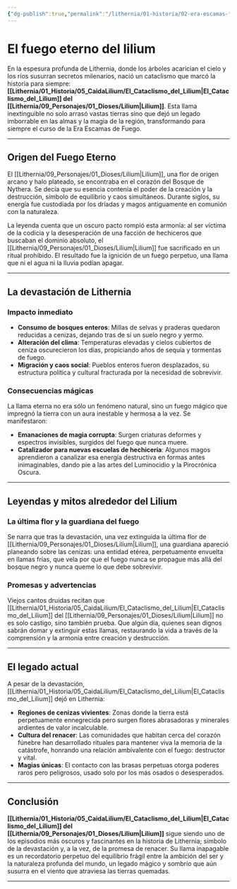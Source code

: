 ```yaml
---
{"dg-publish":true,"permalink":"/lithernia/01-historia/02-era-escamas-fuego/el-fuego-eterno-del-lilium/","title":"Lithernia/[[01_Historia/05_CaidaLilium/Lithernia/01_Historia/08_EraActual/El_Cataclismo_del_Lilium|El_Cataclismo_del_Lilium|Lithernia/01_Historia/08_EraActual/El_Cataclismo_del_Lilium|El_Cataclismo_del_Lilium del Lilium","tags":["lithernia","evento","cataclismo","magia"]}
---
```


# El fuego eterno del lilium

En la espesura profunda de Lithernia, donde los árboles acarician el cielo y los ríos susurran secretos milenarios, nació un cataclismo que marcó la historia para siempre: **[[Lithernia/01_Historia/05_CaidaLilium/El_Cataclismo_del_Lilium\|El_Cataclismo_del_Lilium]] del [[Lithernia/09_Personajes/01_Dioses/Lilium\|Lilium]]**. Esta llama inextinguible no solo arrasó vastas tierras sino que dejó un legado imborrable en las almas y la magia de la región, transformando para siempre el curso de la Era Escamas de Fuego.

---

## Origen del Fuego Eterno

El [[Lithernia/09_Personajes/01_Dioses/Lilium\|Lilium]], una flor de origen arcano y halo plateado, se encontraba en el corazón del Bosque de Nythera. Se decía que su esencia contenía el poder de la creación y la destrucción, símbolo de equilibrio y caos simultáneos. Durante siglos, su energía fue custodiada por los dríadas y magos antiguamente en comunión con la naturaleza.

La leyenda cuenta que un oscuro pacto rompió esta armonía: al ser víctima de la codicia y la desesperación de una facción de hechiceros que buscaban el dominio absoluto, el [[Lithernia/09_Personajes/01_Dioses/Lilium\|Lilium]] fue sacrificado en un ritual prohibido. El resultado fue la ignición de un fuego perpetuo, una llama que ni el agua ni la lluvia podían apagar.

---

## La devastación de Lithernia

### Impacto inmediato

- **Consumo de bosques enteros**: Millas de selvas y praderas quedaron reducidas a cenizas, dejando tras de sí un suelo negro y yermo.
- **Alteración del clima**: Temperaturas elevadas y cielos cubiertos de ceniza oscurecieron los días, propiciando años de sequía y tormentas de fuego.
- **Migración y caos social**: Pueblos enteros fueron desplazados, su estructura política y cultural fracturada por la necesidad de sobrevivir.

### Consecuencias mágicas

La llama eterna no era sólo un fenómeno natural, sino un fuego mágico que impregnó la tierra con un aura inestable y hermosa a la vez. Se manifestaron:

- **Emanaciones de magia corrupta**: Surgen criaturas deformes y espectros invisibles, surgidos del fuego que nunca muere.
- **Catalizador para nuevas escuelas de hechicería**: Algunos magos aprendieron a canalizar esa energía destructiva en formas antes inimaginables, dando pie a las artes del Luminocidio y la Pirocrónica Oscura.

---

## Leyendas y mitos alrededor del Lilium

### La última flor y la guardiana del fuego

Se narra que tras la devastación, una vez extinguida la última flor de [[Lithernia/09_Personajes/01_Dioses/Lilium\|Lilium]], una guardiana apareció planeando sobre las cenizas: una entidad etérea, perpetuamente envuelta en llamas frías, que vela por que el fuego nunca se propague más allá del bosque negro y nunca queme lo que debe sobrevivir.

### Promesas y advertencias

Viejos cantos druidas recitan que [[Lithernia/01_Historia/05_CaidaLilium/El_Cataclismo_del_Lilium\|El_Cataclismo_del_Lilium]] del [[Lithernia/09_Personajes/01_Dioses/Lilium\|Lilium]] no es solo castigo, sino también prueba. Que algún día, quienes sean dignos sabrán domar y extinguir estas llamas, restaurando la vida a través de la comprensión y la armonía entre creación y destrucción.

---

## El legado actual

A pesar de la devastación, [[Lithernia/01_Historia/05_CaidaLilium/El_Cataclismo_del_Lilium\|El_Cataclismo_del_Lilium]] dejó en Lithernia:

- **Regiones de cenizas vivientes**: Zonas donde la tierra está perpetuamente ennegrecida pero surgen flores abrasadoras y minerales ardientes de valor incalculable.
- **Cultura del renacer**: Las comunidades que habitan cerca del corazón fúnebre han desarrollado rituales para mantener viva la memoria de la catástrofe, honrando una relación ambivalente con el fuego: destructor y vital.
- **Magias únicas**: El contacto con las brasas perpetuas otorga poderes raros pero peligrosos, usado solo por los más osados o desesperados.

---

## Conclusión

**[[Lithernia/01_Historia/05_CaidaLilium/El_Cataclismo_del_Lilium\|El_Cataclismo_del_Lilium]] del [[Lithernia/09_Personajes/01_Dioses/Lilium\|Lilium]]** sigue siendo uno de los episodios más oscuros y fascinantes en la historia de Lithernia; símbolo de la devastación y, a la vez, de la promesa de renacer. Su llama inapagable es un recordatorio perpetuo del equilibrio frágil entre la ambición del ser y la naturaleza profunda del mundo, un legado mágico y sombrío que aún susurra en el viento que atraviesa las tierras quemadas.

---